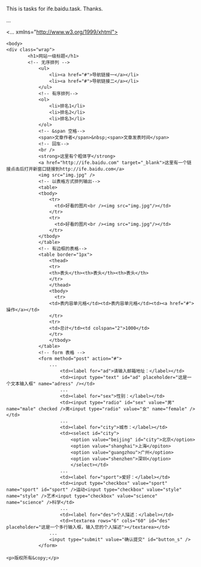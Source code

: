 This is tasks for ife.baidu.task. 
Thanks.


...
 <!DOCTYPE html PUBLIC "-//W3C//DTD XHTML 1.0 Transitional//EN" "http://www.w3.org/TR/xtml1/DTD/xhtml1-transitional.dtd">

 <... xmlns="http://www.w3.org/1999/xhtml">
	<head>
		<meta http-equiv="Content-Type" content="text/html; charset=utf-8">

	<body>
  	<div class="wrap">
  			<h1>网站一级标题</h1>
  			<!-- 无序排列 -->
  				<ul>
					<li><a href="#">导航链接一</a></li>
					<li><a href="#">导航链接二</a></li>
				</ul>
				<!-- 有序排列-->
				<ol>
					<li>排名1</li>
					<li>排名2</li>
					<li>排名3</li>
				</ol>
				<!-- &span 空格-->
				<span>文章作者</span>&nbsp;<span>文章发表时间</span>
				<!-- 回车-->
				<br />
				<strong>这里有个粗体字</strong>
				<a href="http://ife.baidu.com" target="_blank">这里有一个链接点击后打开新窗口链接到http://ife.baidu.com</a>
				<img src="img.jpg" />
				<!-- 以表格方式排列输出-->
				<table>
  				<tbody>
    				<tr>
    				  <td>好看的图片<br /><img src="img.jpg"/></td>
    				</tr>
    				<tr>
    				  <td>好看的图片<br /><img src="img.jpg"/></td>
    				</tr>
  				</tbody>
				</table>
				<!-- 有边框的表格-->
				<table border="1px">
					<thead>
  					<tr>
  					<th>表头</th><th>表头</th><th>表头</th>
  					</tr>
					</thead>
					<tbody>
					  <tr>
  					<td>表内容单元格</td><td>表内容单元格</td><td><a href="#">操作</a></td>
  					</tr>
  					<tr>
  					<td>总计</td><td colspan="2">1000</td>
  					</tr>
					</tbody>
				</table>
				<!-- form 表格 -->
				<form method="post" action="#">
					...
						<td><label for="ad">请输入邮箱地址：</label></td>
						<td><input type="text" id="ad" placeholder="这是一个文本输入框" name="adress" /></td>
						...
						<td><label for="sex">性别：</label></td>
						<td><input type="radio" id="sex" value="男" name="male" checked />男<input type="radio" value="女" name="female" /></td>
						...
						<td><label for="city">城市：</label></td>
						<td><select id="city">
							<option value="beijing" id="city">北京</option>
							<option value="shanghai">上海</opiton>
							<option value="guangzhou">广州</option>
							<option value="shenzhen">深圳</option>
							</select></td>
						...
						<td><label for="sport">爱好：</label></td>
						<td><input type="checkbox" value="sport" name="sport" id="sport" />运动<input type="checkbox" value="style" name="style" />艺术<input type="checkbox" value="science" name="science" />科学</td>
						...
						<td><label for="des">个人描述：</label></td>
						<td><textarea rows="6" cols="60" id="des" placeholder="这是一个多行输入框，输入您的个人描述"></textarea></td>
					...
					<input type="submit" value="确认提交" id="button_s" />
				</form>
				
	<p>版权所有&copy;</p>

